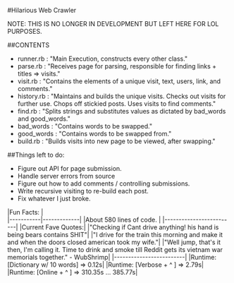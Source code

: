 #Hilarious Web Crawler

NOTE: THIS IS NO LONGER IN DEVELOPMENT BUT LEFT HERE FOR LOL PURPOSES.

##CONTENTS
* runner.rb   :  "Main Execution, constructs every other class."
* parse.rb    :  "Receives page for parsing, responsible for finding links + titles => visits."
* visit.rb    :  "Contains the elements of a unique visit, text, users, link, and comments."
* history.rb  :  "Maintains and builds the unique visits. Checks out visits for
                  further use. Chops off stickied posts. Uses visits to find comments."
* find.rb     :  "Splits strings and substitutes values as dictated by bad_words
                  and good_words."
* bad_words   :  "Contains words to be swapped."
* good_words  :  "Contains words to be swapped from."
* build.rb    :  "Builds visits into new page to be viewed, after swapping."

##Things left to do:

* Figure out API for page submission.
* Handle server errors from source
* Figure out how to add comments / controlling submissions.
* Write recursive visiting to re-build each post.
* Fix whatever I just broke.

|Fun Facts: |      
|-----------|-------------|
|About 580 lines of code. |
|-------------------------|
|Current Fave Quotes:|
|"Checking if Cant drive anything! his hand is being bears contains SHIT"|
|"I drive for the train this morning and make it and when the doors closed american took my wife."|
|"Well jump, that's it then, I'm calling it. Time to drink and smoke till Reddit gets its vietnam war memorials together." - WubShrimp|
|-------------------------|
|Runtime: [Dictionary w/ 10 words] => 0.12s|
|Runtime: [Verbose + ^  ] => 2.79s|
|Runtime: [Online + ^   ] => 310.35s ... 385.77s|

